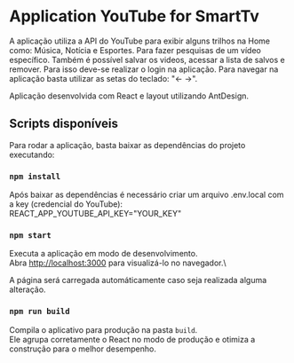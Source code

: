 # Application YouTube for SmartTv

A aplicação utiliza a API do YouTube para exibir alguns trilhos na Home como: Música, Notícia e Esportes. Para fazer pesquisas de um vídeo específico. Também é possível salvar os videos, acessar a lista de salvos e remover. Para isso deve-se realizar o login na aplicação.
Para navegar na aplicação basta utilizar as setas do teclado: "<- ->".

Aplicação desenvolvida com React e layout utilizando AntDesign.

## Scripts disponíveis

Para rodar a aplicação, basta baixar as dependências do projeto executando:

### `npm install`

Após baixar as dependências é necessário criar um arquivo .env.local com a key (credencial do YouTube): \
REACT_APP_YOUTUBE_API_KEY="YOUR_KEY"

### `npm start`

Executa a aplicação em modo de desenvolvimento.\
Abra [http://localhost:3000](http://localhost:3000) para visualizá-lo no navegador.\

A página será carregada automáticamente caso seja realizada alguma alteração.

### `npm run build`

Compila o aplicativo para produção na pasta `build`.\
Ele agrupa corretamente o React no modo de produção e otimiza a construção para o melhor desempenho.
